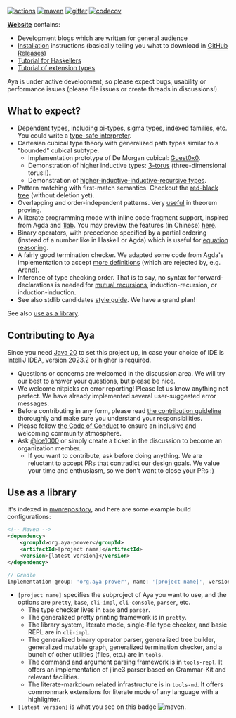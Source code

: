 [![actions]](https://github.com/aya-prover/aya-dev/actions/workflows/gradle-check.yml)
[![maven]][maven-repo]
[![gitter]](https://gitter.im/aya-prover/community?utm_source=badge&utm_medium=badge&utm_campaign=pr-badge)
[![codecov]](https://codecov.io/gh/aya-prover/aya-dev)

[**Website**](https://www.aya-prover.org) contains:

+ Development blogs which are written for general audience
+ [Installation](https://www.aya-prover.org/guide/install.html)
  instructions (basically telling you what to download in [GitHub Releases])
+ [Tutorial for Haskellers](https://www.aya-prover.org/guide/haskeller-tutorial.html)
+ [Tutorial of extension types](https://www.aya-prover.org/guide/ext-types.html)

Aya is under active development, so please expect bugs, usability or performance issues
(please file issues or create threads in discussions!).

## What to expect?

+ Dependent types, including pi-types, sigma types, indexed families, etc.
  You could write a [type-safe interpreter][gadt].
+ Cartesian cubical type theory with generalized path types
  similar to a "bounded" cubical subtype.
  + Implementation prototype of De Morgan cubical: [Guest0x0].
  + Demonstration of higher inductive types: [3-torus] (three-dimensional torus!!).
  + Demonstration of [higher-inductive-inductive-recursive types][hiir].
+ Pattern matching with first-match semantics.
  Checkout the [red-black tree][rbtree] (without deletion yet).
+ Overlapping and order-independent patterns. Very [useful][oop] in theorem proving.
+ A literate programming mode with inline code fragment support, inspired from Agda and [1lab].
  You may preview the features (in Chinese)
  [here](https://blog.imkiva.org/posts/intro-literate-aya.html).
+ Binary operators, with precedence specified by a partial ordering
  (instead of a number like in Haskell or Agda)
  which is useful for [equation reasoning][assoc].
+ A fairly good termination checker.
  We adapted some code from Agda's implementation to accept
  [more definitions][foetus] (which are rejected by, e.g. Arend).
+ Inference of type checking order. That is to say,
  no syntax for forward-declarations is needed for [mutual recursions][mutual],
  induction-recursion, or induction-induction.
+ See also stdlib candidates [style guide][stdlib-style]. We have a grand plan!

See also [use as a library](#use-as-a-library).

[GitHub Releases]: https://github.com/aya-prover/aya-dev/releases/tag/nightly-build
[Java 20]: https://jdk.java.net/20
[1lab]: https://1lab.dev

## Contributing to Aya

Since you need [Java 20] to set this project up, in case your choice
of IDE is IntelliJ IDEA, version 2023.2 or higher is required.

+ Questions or concerns are welcomed in the discussion area.
  We will try our best to answer your questions, but please be nice.
+ We welcome nitpicks on error reporting! Please let us know anything not perfect.
  We have already implemented several user-suggested error messages.
+ Before contributing in any form, please read
  [the contribution guideline](https://github.com/aya-prover/aya-dev/blob/master/.github/CONTRIBUTING.md) thoroughly
  and make sure you understand your responsibilities.
+ Please follow [the Code of Conduct](https://github.com/aya-prover/aya-dev/blob/master/.github/CODE_OF_CONDUCT.md) to
  ensure an inclusive and welcoming community atmosphere.
+ Ask [@ice1000] or simply create a ticket in the discussion to become an organization member.
  + If you want to contribute, ask before doing anything.
    We are reluctant to accept PRs that contradict our design goals.
    We value your time and enthusiasm, so we don't want to close your PRs :)

[@ice1000]: https://github.com/ice1000
[actions]: https://github.com/aya-prover/aya-dev/actions/workflows/gradle-check.yml/badge.svg
[codecov]: https://img.shields.io/codecov/c/github/aya-prover/aya-dev?logo=codecov&logoColor=white
[gitter]: https://img.shields.io/gitter/room/aya-prover/community?color=cyan&logo=gitter
[maven]: https://img.shields.io/maven-central/v/org.aya-prover/base?logo=gradle
[oop]: ../base/src/test/resources/success/common/src/Arith/Nat/Core.aya
[gadt]: ../base/src/test/resources/success/src/TypeSafeNorm.aya
[regularity]: ../base/src/test/resources/success/common/src/Paths.aya
[funExt]: ../base/src/test/resources/success/common/src/Paths.aya
[rbtree]: ../base/src/test/resources/success/common/src/Data/Tree/RedBlack/Direct.aya
[3-torus]: ../base/src/test/resources/success/common/src/Spaces/Torus/T3.aya
[hiir]: ../base/src/test/resources/success/common/src/TypeTheory/Thorsten.aya
[assoc]: ../base/src/test/resources/success/src/Assoc.aya
[foetus]: ../base/src/test/resources/success/src/FoetusLimitation.aya
[mutual]: ../base/src/test/resources/success/src/Order.aya
[maven-repo]: https://repo1.maven.org/maven2/org/aya-prover
[Guest0x0]: https://github.com/ice1000/Guest0x0
[stdlib-style]: ../base/src/test/resources/success/common

## Use as a library

It's indexed in [mvnrepository](https://mvnrepository.com/artifact/org.aya-prover),
and here are some example build configurations:

```xml
<!-- Maven -->
<dependency>
    <groupId>org.aya-prover</groupId>
    <artifactId>[project name]</artifactId>
    <version>[latest version]</version>
</dependency>
```

```groovy
// Gradle
implementation group: 'org.aya-prover', name: '[project name]', version: '[latest version]'
```

+ `[project name]` specifies the subproject of Aya you want to use,
  and the options are `pretty`, `base`, `cli-impl`, `cli-console`, `parser`, etc.
  + The type checker lives in `base` and `parser`.
  + The generalized pretty printing framework is in `pretty`.
  + The library system, literate mode, single-file type checker, and basic REPL are in `cli-impl`.
  + The generalized binary operator parser, generalized tree builder,
    generalized mutable graph, generalized termination checker,
    and a bunch of other utilities (files, etc.) are in `tools`.
  + The command and argument parsing framework is in `tools-repl`.
    It offers an implementation of jline3 parser based on Grammar-Kit and relevant facilities.
  + The literate-markdown related infrastructure is in `tools-md`.
    It offers commonmark extensions for literate mode of any language with a highlighter.
+ `[latest version]` is what you see on this badge ![maven].
